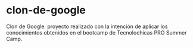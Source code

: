 # clon-de-google
Clon de Google: proyecto realizado con la intención de aplicar los conocimientos obtenidos en el bootcamp de Tecnolochicas PRO Summer Camp.
